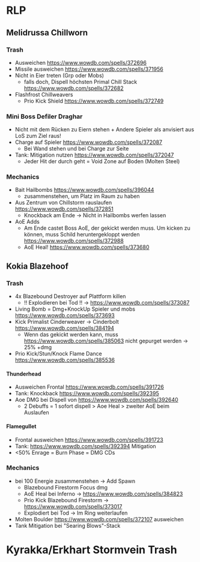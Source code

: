 # RLP
## Melidrussa Chillworn
### Trash
 - Ausweichen https://www.wowdb.com/spells/372696
 - Missile ausweichen https://www.wowdb.com/spells/371956
 -  Nicht in Eier treten (Grp oder Mobs)
    - falls doch, Dispell höchsten Primal Chill Stack https://www.wowdb.com/spells/372682
 - Flashfrost Chillweavers   
    - Prio Kick Shield https://www.wowdb.com/spells/372749

### Mini Boss Defiler Draghar 
- Nicht mit dem Rücken zu Eiern stehen + Andere Spieler als anvisiert aus LoS zum Ziel raus!
- Charge auf Spieler https://www.wowdb.com/spells/372087
    - Bei Wand stehen und bei Charge zur Seite
- Tank: Mitigation nutzen https://www.wowdb.com/spells/372047
    - Jeder Hit der durch geht = Void Zone auf Boden (Molten Steel)

### Mechanics
 - Bait Hailbombs  https://www.wowdb.com/spells/396044
    - zusammenstehen, um Platz im Raum zu haben
 - Aus Zentrum von Chillstorm rauslaufen https://www.wowdb.com/spells/372851
    - Knockback am Ende -> Nicht in Hailbombs werfen lassen
 - AoE Adds
    - Am Ende castet Boss AoE, der gekickt werden muss. Um kicken zu können, muss Schild heruntergekloppt werden https://www.wowdb.com/spells/372988
    - AoE Heal! https://www.wowdb.com/spells/373680



## Kokia Blazehoof
### Trash
- 4x Blazebound Destroyer auf Plattform killen
    - !! Explodieren bei Tod !! -> https://www.wowdb.com/spells/373087
- Living Bomb = Dmg+KnockUp Spieler und mobs https://www.wowdb.com/spells/373693
- Kick Primalist Cinderweaver -> Cinderbolt https://www.wowdb.com/spells/384194
    - Wenn das gekickt werden kann, muss https://www.wowdb.com/spells/385063 nicht gepurget werden -> 25% +dmg
- Prio Kick/Stun/Knock Flame Dance https://www.wowdb.com/spells/385536 

#### Thunderhead
- Ausweichen Frontal https://www.wowdb.com/spells/391726
- Tank: Knockback https://www.wowdb.com/spells/392395
- Aoe DMG bei Dispell von https://www.wowdb.com/spells/392640
    - 2 Debuffs = 1 sofort dispell > Aoe Heal > zweiter AoE beim Auslaufen
#### Flamegullet
- Frontal ausweichen https://www.wowdb.com/spells/391723
- Tank: https://www.wowdb.com/spells/392394  Mitigation
- <50% Enrage = Burn Phase = DMG CDs



### Mechanics
- bei 100 Energie zusammenstehen -> Add Spawn
    -  Blazebound Firestorm Focus dmg
    -  AoE Heal bei Inferno -> https://www.wowdb.com/spells/384823
    -  Prio Kick Blazebound Firestorm -> https://www.wowdb.com/spells/373017
    -  Explodiert bei Tod -> Im Ring weiterlaufen
- Molten Boulder https://www.wowdb.com/spells/372107 ausweichen
- Tank Mitigation bei "Searing Blows"-Stack

# Kyrakka/Erkhart Stormvein Trash
